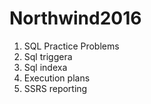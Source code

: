 # Northwind2016

1. SQL Practice Problems
2. Sql triggera
3. Sql indexa
4. Execution plans
5. SSRS reporting

